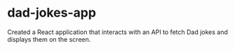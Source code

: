 # dad-jokes-app
 Created a React application that interacts with an API to fetch Dad jokes and displays them on the screen. 

